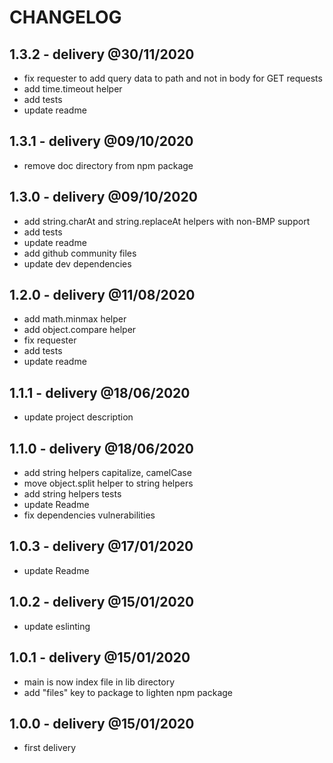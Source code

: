 # CHANGELOG

## 1.3.2 - delivery @30/11/2020

- fix requester to add query data to path and not in body for GET requests
- add time.timeout helper
- add tests
- update readme

## 1.3.1 - delivery @09/10/2020

- remove doc directory from npm package

## 1.3.0 - delivery @09/10/2020

- add string.charAt and string.replaceAt helpers with non-BMP support
- add tests
- update readme
- add github community files
- update dev dependencies

## 1.2.0 - delivery @11/08/2020

- add math.minmax helper
- add object.compare helper
- fix requester
- add tests
- update readme

## 1.1.1 - delivery @18/06/2020

- update project description

## 1.1.0 - delivery @18/06/2020

- add string helpers capitalize, camelCase
- move object.split helper to string helpers
- add string helpers tests
- update Readme
- fix dependencies vulnerabilities

## 1.0.3 - delivery @17/01/2020

- update Readme

## 1.0.2 - delivery @15/01/2020

- update eslinting

## 1.0.1 - delivery @15/01/2020

- main is now index file in lib directory
- add "files" key to package to lighten npm package

## 1.0.0 - delivery @15/01/2020

- first delivery
